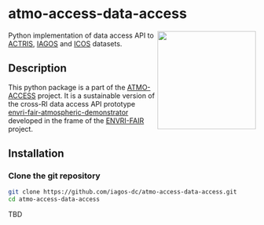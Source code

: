 # atmo-access-data-access

<img align="right" width="200" src="https://www7.obs-mip.fr/wp-content-aeris/uploads/sites/82/2021/03/ATMO-ACCESS-Logo-final_horizontal-payoff-grey-blue.png">

Python implementation of data access API to [ACTRIS](https://www.actris.eu/), [IAGOS](https://www.iagos.org/) and [ICOS](https://www.icos-cp.eu/) datasets.


## Description

This python package is a part of the [ATMO-ACCESS](https://www.atmo-access.eu/) project. It is a sustainable version of the cross-RI data access API
prototype [envri-fair-atmospheric-demonstrator](https://github.com/iagos-dc/envri-fair-atmospheric-demonstrator)
developed in the frame of the [ENVRI-FAIR](https://envri.eu/) project.


## Installation

### Clone the git repository

```sh
git clone https://github.com/iagos-dc/atmo-access-data-access.git
cd atmo-access-data-access
```

TBD
